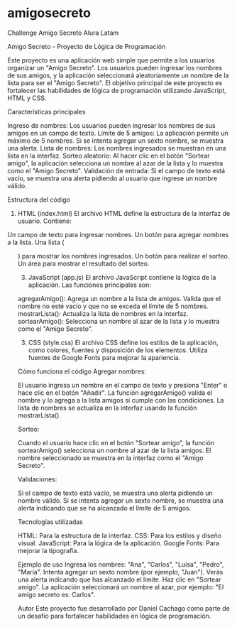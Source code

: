 # amigosecreto
Challenge Amigo Secreto Alura Latam

Amigo Secreto - Proyecto de Lógica de Programación

Este proyecto es una aplicación web simple que permite a los usuarios organizar un "Amigo Secreto". 
Los usuarios pueden ingresar los nombres de sus amigos, y la aplicación seleccionará aleatoriamente un nombre de la lista para ser el "Amigo Secreto". 
El objetivo principal de este proyecto es fortalecer las habilidades de lógica de programación utilizando JavaScript, HTML y CSS.

Características principales

Ingreso de nombres: Los usuarios pueden ingresar los nombres de sus amigos en un campo de texto.
Límite de 5 amigos: La aplicación permite un máximo de 5 nombres. Si se intenta agregar un sexto nombre, se muestra una alerta.
Lista de nombres: Los nombres ingresados se muestran en una lista en la interfaz.
Sorteo aleatorio: Al hacer clic en el botón "Sortear amigo", la aplicación selecciona un nombre al azar de la lista y lo muestra como el "Amigo Secreto".
Validación de entrada: Si el campo de texto está vacío, se muestra una alerta pidiendo al usuario que ingrese un nombre válido.

Estructura del código
1. HTML (index.html)
El archivo HTML define la estructura de la interfaz de usuario. Contiene:

Un campo de texto para ingresar nombres.
Un botón para agregar nombres a la lista.
Una lista (<ul>) para mostrar los nombres ingresados.
Un botón para realizar el sorteo.
Un área para mostrar el resultado del sorteo.

3. JavaScript (app.js)
El archivo JavaScript contiene la lógica de la aplicación. Las funciones principales son:

agregarAmigo(): Agrega un nombre a la lista de amigos. Valida que el nombre no esté vacío y que no se exceda el límite de 5 nombres.
mostrarLista(): Actualiza la lista de nombres en la interfaz.
sortearAmigo(): Selecciona un nombre al azar de la lista y lo muestra como el "Amigo Secreto".

3. CSS (style.css)
El archivo CSS define los estilos de la aplicación, como colores, fuentes y disposición de los elementos. Utiliza fuentes de Google Fonts para mejorar la apariencia.

Cómo funciona el código
Agregar nombres:

El usuario ingresa un nombre en el campo de texto y presiona "Enter" o hace clic en el botón "Añadir".
La función agregarAmigo() valida el nombre y lo agrega a la lista amigos si cumple con las condiciones.
La lista de nombres se actualiza en la interfaz usando la función mostrarLista().

Sorteo:

Cuando el usuario hace clic en el botón "Sortear amigo", la función sortearAmigo() selecciona un nombre al azar de la lista amigos.
El nombre seleccionado se muestra en la interfaz como el "Amigo Secreto".

Validaciones:

Si el campo de texto está vacío, se muestra una alerta pidiendo un nombre válido.
Si se intenta agregar un sexto nombre, se muestra una alerta indicando que se ha alcanzado el límite de 5 amigos.

Tecnologías utilizadas

HTML: Para la estructura de la interfaz.
CSS: Para los estilos y diseño visual.
JavaScript: Para la lógica de la aplicación.
Google Fonts: Para mejorar la tipografía.

Ejemplo de uso
Ingresa los nombres: "Ana", "Carlos", "Luisa", "Pedro", "María".
Intenta agregar un sexto nombre (por ejemplo, "Juan"). Verás una alerta indicando que has alcanzado el límite.
Haz clic en "Sortear amigo". La aplicación seleccionará un nombre al azar, por ejemplo: "El amigo secreto es: Carlos".


Autor
Este proyecto fue desarrollado por Daniel Cachago como parte de un desafío para fortalecer habilidades en lógica de programación.
